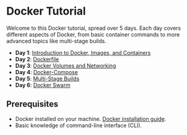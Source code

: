 # Docker Tutorial

Welcome to this Docker tutorial, spread over 5 days. Each day covers different aspects of Docker, from basic container commands to more advanced topics like multi-stage builds.

- **Day 1**: [Introduction to Docker, Images, and Containers](./Day-1/README.md)
- **Day 2**: [Dockerfile](./Day-2/README.md)
- **Day 3**: [Docker Volumes and Networking](./Day-3/README.md)
- **Day 4**: [Docker-Compose](./Day-4/README.md)
- **Day 5**: [Multi-Stage Builds](./Day-5/README.md)
- **Day 6**: [Docker Swarm](./Day-6/README.md)

## Prerequisites
- Docker installed on your machine. [Docker installation guide](https://docs.docker.com/get-docker/).
- Basic knowledge of command-line interface (CLI).

